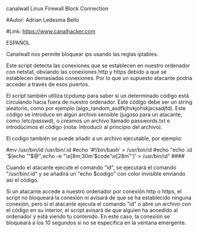 canalwall
Linux Firewall Block Connection

#Autor: Adrian Ledesma Bello

#Link: https://www.canalhacker.com

ESPAÑOL

Canalwall nos permite bloquear ips usando las reglas iptables.

Este script detecta las conexiones que se establecen en nuestro ordenador con netstat, obviando las conexiones http y https
debido a que se establecen demasiadas conexiones. Por lo que un supuesto atacante podría acceder a través de esos puertos.

El script también utiliza tcpdump para saber si un determinado código está circulando hacia fuera de nuestro ordenador.
Este código debe ser un string aleatorio, como por ejemplo (algo_random_asdfkjhvkjohskjxcsadjfd). Este código se introduce en
algún archivo sensible (jugoso para un atacante, como /etc/passwd), o creamos un archivo llamado passwords.txt e
introducimos el código (nota: Introducir al principio del archivo).

El codigo también se puede añadir a un archivo ejecutable, por ejemplo:

#mv /usr/bin/id /usr/bin/.id
#echo '#!/bin/bash' > /usr/bin/id
#echo "echo .id '$(echo '"$@";echo -e "\e[8m;30m'$code'\e[28m"')' > /usr/bin/id" ####

Cuando el atacante ejecute el comando "id", se ejecutará el comando "/usr/bin/.id" y se añadirá un "echo $codigo" con color invisible
enviando así el código.

Si un atacante accede a nuestro ordenador por conexión http o https, el script no bloqueará la conexión ni avisará de que se ha establecido ninguna conexión, pero si el atacante ejecuta el comando "id" o abre un archivo con el código en su interior, el script avisará de que alguien ha accedido al ordenador y está viendo tu contenido. En este caso, la conexión se bloqueará a los 10 segundos si no se especifica en la ventana emergente.
